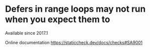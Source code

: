 # Defers in range loops may not run when you expect them to

Available since
    2017.1

Online documentation
    https://staticcheck.dev/docs/checks#SA9001
